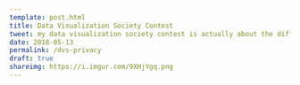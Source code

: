 ```yaml
---
template: post.html
title: Data Visualization Society Contest 
tweet: my data visualization society contest is actually about the difficulties of releasing anonymous data that is actually an excuse to use force directed pie charts
date: 2018-05-13
permalink: /dvs-privacy
draft: true
shareimg: https://i.imgur.com/9XHjYgq.png
---
```



<div id='container'>
  <div id='slides'>
  </div>
</div>

<link rel="stylesheet" type="text/css" href="style.css">
<script src='../worlds-group-2017/d3_.js'></script>
<script src='graph-scroll.js'></script>
<script src='_script.js'></script>
